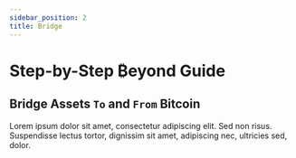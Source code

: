```yaml
---
sidebar_position: 2
title: Bridge
---
```


# Step-by-Step ₿eyond Guide

## Bridge Assets `To` and `From` Bitcoin

Lorem ipsum dolor sit amet, consectetur adipiscing elit. Sed non risus. Suspendisse lectus tortor, dignissim sit amet, adipiscing nec, ultricies sed, dolor.